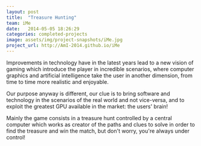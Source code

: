 ```yaml
---
layout: post
title:  "Treasure Hunting"
team: iMe
date:   2014-05-05 18:26:29
categories: completed-projects
image: assets/img/project-snapshots/iMe.jpg
project_url: http://AmI-2014.github.io/iMe
---
```


Improvements in technology have in the latest years lead to a new vision of gaming which introduce the player in incredible scenarios, where computer graphics and artificial intelligence take the user in another dimension, from time to time more realistic and enjoyable.

Our purpose anyway is different, our clue is to bring software and technology in the scenarios of the real world and not vice-versa, and to exploit the greatest GPU available in the market: the users' brain!

Mainly the game consists in a treasure hunt controlled by a central computer which works as creator of the paths and clues to solve in order to find the treasure and win the match, but don't worry, you're always under control!
